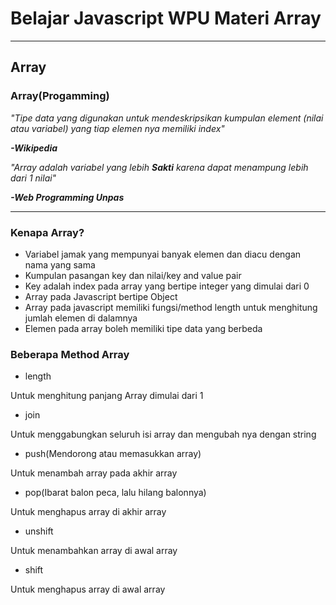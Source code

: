 # Belajar Javascript WPU Materi Array
---
## Array
### Array(Progamming)
*"Tipe data yang digunakan untuk mendeskripsikan kumpulan element (nilai atau variabel) yang tiap elemen nya memiliki index"*


***-Wikipedia***

*"Array adalah variabel yang lebih **Sakti** karena dapat menampung lebih dari 1 nilai"*


***-Web Programming Unpas*** 

--- 
### Kenapa Array?
* Variabel jamak yang mempunyai banyak elemen dan diacu dengan nama yang sama
* Kumpulan pasangan key dan nilai/key and value pair
* Key adalah index pada array yang bertipe integer yang dimulai dari 0
* Array pada Javascript bertipe Object
* Array pada javascript memiliki fungsi/method length untuk menghitung jumlah elemen di dalamnya
* Elemen pada array boleh memiliki tipe data yang berbeda

### Beberapa Method Array
* length

Untuk menghitung panjang Array dimulai dari 1
* join

Untuk menggabungkan seluruh isi array dan mengubah nya dengan string
* push(Mendorong atau memasukkan array)


Untuk menambah array pada akhir array
* pop(Ibarat balon peca, lalu hilang balonnya)


Untuk menghapus array di akhir array
* unshift


Untuk menambahkan array di awal array
* shift


Untuk menghapus array di awal array